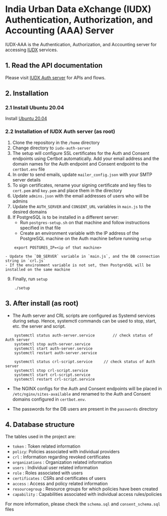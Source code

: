# India Urban Data eXchange (IUDX) Authentication, Authorization, and Accounting (AAA) Server

IUDX-AAA is the Authentication, Authorization, and Accounting server for accessing [IUDX](https://www.iudx.org.in) services.

## 1. Read the API documentation
Please visit [IUDX Auth server](http://auth.iudx.org.in) for APIs and flows.

## 2. Installation
### 2.1 Install Ubuntu 20.04

Install [Ubuntu 20.04](https://releases.ubuntu.com/20.04/)

### 2.2 Installation of IUDX Auth server (as root)

1. Clone the repository in the `/home` directory
2. Change directory to `iudx-auth-server`
3. The setup will configure SSL certificates for the Auth and Consent endpoints using Certbot automatically. Add your email address and the domain names for the Auth endpoint and Consent endpoint to the `certbot.env` file 
4. In order to send emails, update `mailer_config.json` with your SMTP server details
5. To sign certificates, rename your signing certificate and key files to `cert.pem` and `key.pem` and place them in the directory
6. Update `admins.json` with the email addresses of users who will be admins
7. Update the `AUTH_SERVER` and `CONSENT_URL` variables in `main.js` to the desired domains
8. If PostgreSQL is to be installed in a different server:
	- Run `postgres-setup.sh` on that machine and follow instructions specified in that file
	- Create an environment variable with the IP address of the PostgreSQL machine on the Auth machine before running `setup`

```
	export POSTGRES_IP=<ip of that machine>
```	
	- Update the `DB_SERVER` variable in `main.js`, and the DB connection string in `crl.js`
	- If the environment variable is not set, then PostgreSQL will be installed on the same machine
9. Finally, run `setup`

```
	./setup
``` 

## 3. After install (as root) 

* The Auth server and CRL scripts are configured as Systemd services during setup. Hence, systemctl commands can be used to stop, start, etc. the server and script.

```
	systemctl status auth-server.service		// check status of Auth server
	systemctl stop auth-server.service		
	systemctl start auth-server.service		
	systemctl restart auth-server.service		

	systemctl status crl-script.service		// check status of Auth server
	systemctl stop crl-script.service		
	systemctl start crl-script.service		
	systemctl restart crl-script.service		
```

* The NGINX configs for the Auth and Consent endpoints will be placed in `/etc/nginx/sites-available` and renamed to the Auth and Consent domains configured in `certbot.env`. 

* The passwords for the DB users are present in the `passwords` directory

## 4. Database structure

The tables used in the project are:
* `token` : Token related information
* `policy`: Policies associated with individual providers
* `crl`	  : Information regarding revoked certificates
* `organizations` : Organization related information
* `users`		: Individual user related information
* `role`		: Roles associated with users
* `certificates`	: CSRs and certificates of users
* `access`		: Access and policy related information
* `resourcegroup`	: Resource groups for which policies have been created
* `capability`		: Capabilities associated with individual access rules/policies

For more information, please check the `schema.sql` and `consent_schema.sql` files
